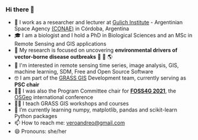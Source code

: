 ### Hi there 👋

- 🔭 I work as a researcher and lecturer at [Gulich Institute](https://ig.conae.unc.edu.ar/) - Argentinian Space Agency [(CONAE)](https://www.argentina.gob.ar/ciencia/conae) in Córdoba, Argentina
- :mortar_board: I am a biologist and I hold a PhD in Biological Sciences and an MSc in Remote Sensing and GIS applications
- :microscope: My research is focused on uncovering **environmental drivers of vector-borne disease outbreaks** :mosquito: :satellite: :earth_americas:
- :pushpin: I'm interested in remote sensing time series, image analysis, GIS, machine learning, SDM, Free and Open Source Software
- 🤓 I am part of the [GRASS GIS](https://grass.osgeo.org/) Development team, currently serving as **PSC chair**
- :technologist: I was also the Program Committee chair for [**FOSS4G 2021**](2021.foss4g.org/), the [OSGeo](https://www.osgeo.org/) international conference
- :teacher: I teach GRASS GIS workshops and courses
- 🌱 I’m currently learning numpy, matplotlib, pandas and scikit-learn Python packages
- 📫 How to reach me: veroandreo@gmail.com
- 😄 Pronouns: she/her

